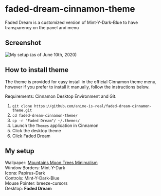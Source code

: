 # faded-dream-cinnamon-theme
Faded Dream is a customized version of Mint-Y-Dark-Blue to have transparency on the panel and menu

## Screenshot
![My setup (as of June 10th, 2020)](https://i.imgur.com/f75Tnvu.png)

## How to install theme

The theme is provided for easy install in the official Cinnamon theme menu, however if you prefer to install it manually, follow the instructions below.


Requirements: Cinnamon Desktop Environment and Git. 

1. `git clone https://github.com/anime-is-real/faded-dream-cinnamon-theme.git`
2. `cd faded-dream-cinnamon-theme/`
3. `cp -r "Faded Dream"/ ~/.themes/`
4. Launch the `Themes` application in Cinnamon
5. Click the desktop theme
6. Click Faded Dream

## My setup
Wallpaper: [Mountains Moon Trees Minimalism](https://images.hdqwalls.com/wallpapers/mountains-moon-trees-minimalism-hd.jpg)<br>
Window Borders: Mint-Y-Dark<br>
Icons: Papirus-Dark<br>
Controls: Mint-Y-Dark-Blue<br>
Mouse Pointer: breeze-cursors<br>
Desktop: **Faded Dream**
